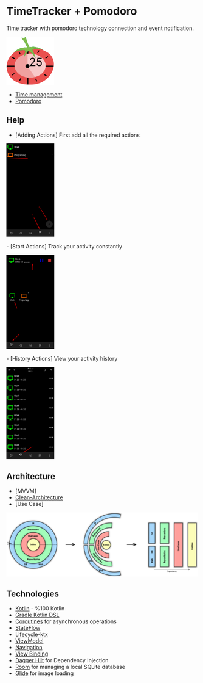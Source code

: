 # TimeTracker + Pomodoro

Time tracker with pomodoro technology connection and event notification.
<p>
<img src="./img/TimeFocus.svg" width="25%" height="25%">
</p>

- [Time management](https://en.wikipedia.org/wiki/Time_management)
- [Pomodoro](https://en.wikipedia.org/wiki/Pomodoro_Technique)

## Help

- [Adding Actions] First add all the required actions
<p>
<img src="./img/CreationActions.png" width="25%" height="25%">
</p>
- [Start Actions] Track your activity constantly
<p>
<img src="./img/StartActions.png" width="25%" height="25%">
</p>
- [History Actions] View your activity history
<p>
<img src="./img/HistoryActions.png" width="25%" height="25%">
</p>

## Architecture

- [MVVM]
- [Clean-Architecture](https://blog.cleancoder.com/uncle-bob/2012/08/13/the-clean-architecture.html)
- [Use Case]
<p>
<img src="./img/CleanArchitecture.png" width="100%" height="100%"/>
</p>

## Technologies

- [Kotlin](https://kotlinlang.org/) - %100 Kotlin
- [Gradle Kotlin DSL](https://docs.gradle.org/current/userguide/kotlin_dsl.html)
- [Coroutines](https://github.com/Kotlin/kotlinx.coroutines) for asynchronous operations
- [StateFlow](https://kotlin.github.io/kotlinx.coroutines/kotlinx-coroutines-core/kotlinx.coroutines.flow/-state-flow/)
- [Lifecycle-ktx](https://developer.android.com/kotlin/ktx)
- [ViewModel](https://developer.android.com/topic/libraries/architecture/viewmodel)
- [Navigation](https://developer.android.com/guide/navigation)
- [View Binding](https://developer.android.com/topic/libraries/view-binding)
- [Dagger Hilt](https://developer.android.com/training/dependency-injection/hilt-android) for
  Dependency Injection
- [Room](https://developer.android.com/training/data-storage/room) for managing a local SQLite  database
- [Glide](https://github.com/bumptech/glide) for image loading
